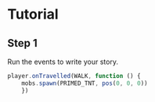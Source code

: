 # Tutorial

## Step 1
Run the events to write your story. 

```javascript
player.onTravelled(WALK, function () {
    mobs.spawn(PRIMED_TNT, pos(0, 0, 0))
    })
```
